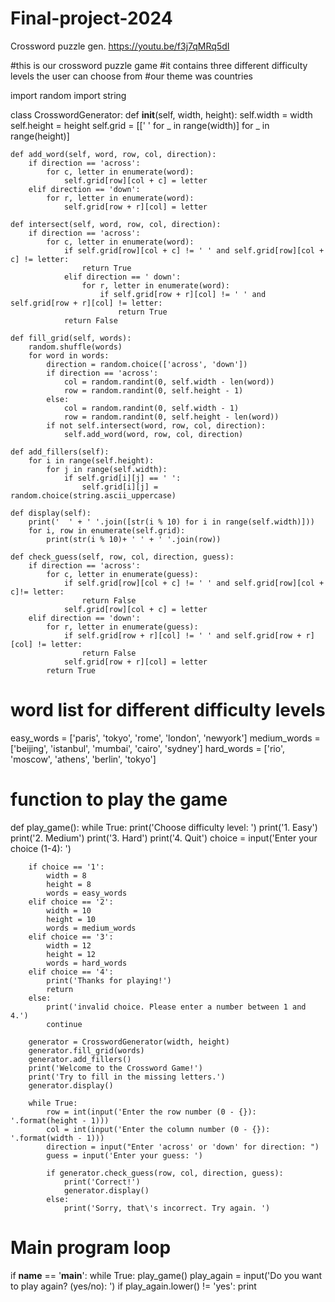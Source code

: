 # Final-project-2024
Crossword puzzle gen.
https://youtu.be/f3j7qMRq5dI 

#this is our crossword puzzle game
#it contains three different difficulty levels the user can choose from
#our theme was countries

import random
import string

class CrosswordGenerator:
    def __init__(self, width, height):
        self.width = width
        self.height = height
        self.grid = [[' ' for _ in range(width)] for _ in range(height)]

    def add_word(self, word, row, col, direction):
        if direction == 'across':
            for c, letter in enumerate(word):
                self.grid[row][col + c] = letter
        elif direction == 'down':
            for r, letter in enumerate(word):
                self.grid[row + r][col] = letter

    def intersect(self, word, row, col, direction):
        if direction == 'across':
            for c, letter in enumerate(word):
                if self.grid[row][col + c] != ' ' and self.grid[row][col + c] != letter:
                    return True
                elif direction == ' down':
                    for r, letter in enumerate(word):
                        if self.grid[row + r][col] != ' ' and self.grid[row + r][col] != letter:
                            return True
                return False
    
    def fill_grid(self, words):
        random.shuffle(words)
        for word in words:
            direction = random.choice(['across', 'down'])
            if direction == 'across':
                col = random.randint(0, self.width - len(word))
                row = random.randint(0, self.height - 1)
            else:
                col = random.randint(0, self.width - 1)
                row = random.randint(0, self.height - len(word))
            if not self.intersect(word, row, col, direction):
                self.add_word(word, row, col, direction)

    def add_fillers(self):
        for i in range(self.height):
            for j in range(self.width):
                if self.grid[i][j] == ' ':
                    self.grid[i][j] = random.choice(string.ascii_uppercase)
    
    def display(self):
        print('  ' + ' '.join([str(i % 10) for i in range(self.width)]))
        for i, row in enumerate(self.grid):
            print(str(i % 10)+ ' ' + ' '.join(row))

    def check_guess(self, row, col, direction, guess):
        if direction == 'across':
            for c, letter in enumerate(guess):
                if self.grid[row][col + c] != ' ' and self.grid[row][col + c]!= letter:
                    return False
                self.grid[row][col + c] = letter
        elif direction == 'down':
            for r, letter in enumerate(guess):
                if self.grid[row + r][col] != ' ' and self.grid[row + r][col] != letter:
                    return False
                self.grid[row + r][col] = letter
            return True
        
# word list for different difficulty levels
        
easy_words = ['paris', 'tokyo', 'rome', 'london', 'newyork']
medium_words = ['beijing', 'istanbul', 'mumbai', 'cairo', 'sydney']
hard_words = ['rio', 'moscow', 'athens', 'berlin', 'tokyo']

# function to play the game

def play_game():
    while True:
        print('Choose difficulty level: ')
        print('1. Easy')
        print('2. Medium')
        print('3. Hard')
        print('4. Quit')
        choice = input('Enter your choice (1-4): ')

        if choice == '1':
            width = 8
            height = 8
            words = easy_words
        elif choice == '2':
            width = 10
            height = 10
            words = medium_words
        elif choice == '3':
            width = 12
            height = 12
            words = hard_words
        elif choice == '4':
            print('Thanks for playing!')
            return
        else:
            print('invalid choice. Please enter a number between 1 and 4.')
            continue

        generator = CrosswordGenerator(width, height)
        generator.fill_grid(words)
        generator.add_fillers()
        print('Welcome to the Crossword Game!')
        print('Try to fill in the missing letters.')
        generator.display()

        while True:
            row = int(input('Enter the row number (0 - {}): '.format(height - 1)))
            col = int(input('Enter the column number (0 - {}): '.format(width - 1)))
            direction = input("Enter 'across' or 'down' for direction: ")
            guess = input('Enter your guess: ')

            if generator.check_guess(row, col, direction, guess):
                print('Correct!')
                generator.display()
            else:
                print('Sorry, that\'s incorrect. Try again. ')
            
# Main program loop 
if __name__ == '__main__':
    while True:
        play_game()
        play_again = input('Do you want to play again? (yes/no): ')
        if play_again.lower() != 'yes':
            print

